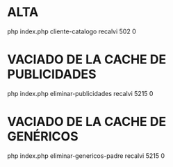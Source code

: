 # ALTA
php index.php cliente-catalogo recalvi 502 0

# VACIADO DE LA CACHE DE PUBLICIDADES
php index.php eliminar-publicidades recalvi 5215 0

# VACIADO DE LA CACHE DE GENÉRICOS
php index.php eliminar-genericos-padre recalvi 5215 0

